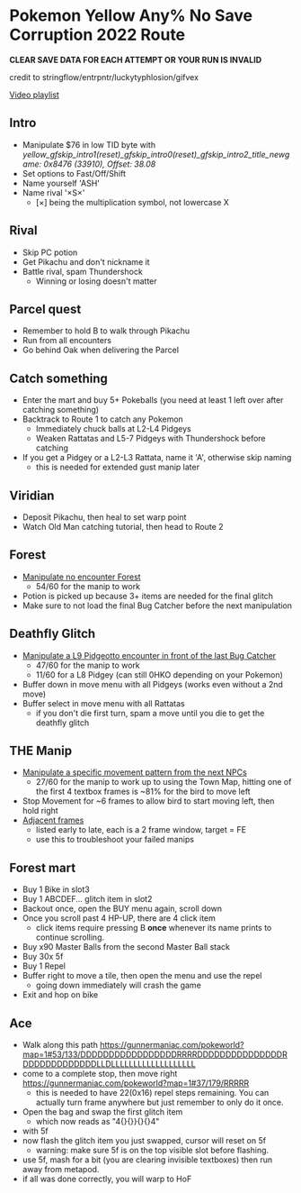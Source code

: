 # Pokemon Yellow Any% No Save Corruption 2022 Route
**CLEAR SAVE DATA FOR EACH ATTEMPT OR YOUR RUN IS INVALID**

credit to stringflow/entrpntr/luckytyphlosion/gifvex

 [Video playlist](https://youtube.com/playlist?list=PL2AJLbxMcDHftGOxRKpQleHuaBaTE9Njs)

## Intro
- Manipulate $76 in low TID byte with *yellow_gfskip_intro1(reset)_gfskip_intro0(reset)_gfskip_intro2_title_newgame: 0x8476 (33910), Offset: 38.08*
- Set options to Fast/Off/Shift
- Name yourself 'ASH'
- Name rival '×S×'
  - [×] being the multiplication symbol, not lowercase X

## Rival
- Skip PC potion
- Get Pikachu and don't nickname it
- Battle rival, spam Thundershock
  - Winning or losing doesn't matter

## Parcel quest
- Remember to hold B to walk through Pikachu
- Run from all encounters
- Go behind Oak when delivering the Parcel

## Catch something
- Enter the mart and buy 5+ Pokeballs (you need at least 1 left over after catching something)
- Backtrack to Route 1 to catch any Pokemon
  - Immediately chuck balls at L2-L4 Pidgeys
  - Weaken Rattatas and L5-7 Pidgeys with Thundershock before catching
- If you get a Pidgey or a L2-L3 Rattata, name it 'A', otherwise skip naming
  - this is needed for extended gust manip later

## Viridian
- Deposit Pikachu, then heal to set warp point  
- Watch Old Man catching tutorial, then head to Route 2

## Forest
- [Manipulate no encounter Forest](https://www.youtube.com/watch?v=KDRDvVE3VN4)
  - 54/60 for the manip to work
- Potion is picked up because 3+ items are needed for the final glitch
- Make sure to not load the final Bug Catcher before the next manipulation

## Deathfly Glitch
- [Manipulate a L9 Pidgeotto encounter in front of the last Bug Catcher](https://www.youtube.com/watch?v=DoPt1pxHPTo)
  - 47/60 for the manip to work
  - 11/60 for a L8 Pidgey (can still 0HKO depending on your Pokemon)
- Buffer down in move menu with all Pidgeys (works even without a 2nd move)
- Buffer select in move menu with all Rattatas
  - if you don't die first turn, spam a move until you die to get the deathfly glitch

## THE Manip
  - [Manipulate a specific movement pattern from the next NPCs](https://www.youtube.com/watch?v=DonALfmjZOk)
    - 27/60 for the manip to work up to using the Town Map, hitting one of the first 4 textbox frames is ~81% for the bird to move left
  - Stop Movement for ~6 frames to allow bird to start moving left, then hold right
  - [Adjacent frames](http://pastebin.com/raw/qBT86ks0)
    - listed early to late, each is a 2 frame window, target = FE
    - use this to troubleshoot your failed manips

## Forest mart
- Buy 1 Bike in slot3
- Buy 1 ABCDEF... glitch item in slot2
- Backout once, open the BUY menu again, scroll down
- Once you scroll past 4 HP-UP, there are 4 click item
  - click items require pressing B **once** whenever its name prints to continue scrolling.
- Buy x90 Master Balls from the second Master Ball stack
- Buy 30x 5f
- Buy 1 Repel
- Buffer right to move a tile, then open the menu and use the repel 
   - going down immediately will crash the game
- Exit and hop on bike

## Ace
- Walk along this path https://gunnermaniac.com/pokeworld?map=1#53/133/DDDDDDDDDDDDDDDDDRRRRDDDDDDDDDDDDDDDRDDDDDDDDDDDDDLLDLLLLLLLLLLLLLLLLLLL
- come to a complete stop, then move right https://gunnermaniac.com/pokeworld?map=1#37/179/RRRRR
  - this is needed to have 22(0x16) repel steps remaining. You can actually turn frame anywhere but just remember to only do it once.
- Open the bag and swap the first glitch item 
  - which now reads as "4{}{}}{}{}4"
- with 5f
- now flash the glitch item you just swapped, cursor will reset on 5f
  - warning: make sure 5f is on the top visible slot before flashing.
- use 5f, mash for a bit (you are clearing invisible textboxes) then run away from metapod.
- if all was done correctly, you will warp to HoF
